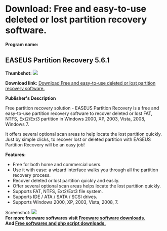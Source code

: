 # Download: Free and easy-to-use deleted or lost partition recovery software.

**Program name:**

## EASEUS Partition Recovery 5.6.1

  
**Thumbshot:** ![](http://www.freewarefiles.com/screenshot/easusprtrcvry5_md.jpg)   
  
**Download link:** [Download Free and easy-to-use deleted or lost partition recovery software.](http://freesoftwares.boysofts.com/EASEUS-Partition-Recovery_program_59660.html)  
  


**Publisher's Description**  
  


Free partition recovery solution - EASEUS Partition Recovery is a free and easy-to-use partition recovery software to recover deleted or lost FAT, NTFS, Ext2/Ext3 partition in Windows 2000, XP, 2003, Vista, 2008, Windows 7. 

It offers several optional scan areas to help locate the lost partition quickly. Just by simple clicks, to recover lost or deleted partition with EASEUS Partition Recovery will be an easy job!

**Features:**

  * Free for both home and commercial users. 
  * Use it with ease: a wizard interface walks you through all the partition recovery process. 
  * Recover deleted or lost partition quickly and easily. 
  * Offer several optional scan areas helps locate the lost partition quickly. 
  * Supports FAT, NTFS, Ext2/Ext3 file system. 
  * Supports IDE / ATA / SATA / SCSI drives. 
  * Supports Windows 2000, XP, 2003, Vista, 2008, 7. 

  
  
Screenshot: ![](http://www.freewarefiles.com/screenshot/easusprtrcvry5.jpg)   
**For more freeware softwares visit [Freeware software downloads.](http://freesoftwares.boysofts.com/)**   
**And [Free softwares and php script downloads.](http://www.boysofts.com/)**
